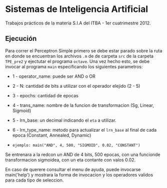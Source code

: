 Sistemas de Inteligencia Artificial
===================================

Trabajos prácticos de la materia S.I.A del ITBA - 1er cuatrimestre 2012.

Ejecución
---------

Para correr el Perceptron Simple primero se debe estar parado sobre la ruta en donde se encuentran los archivos `.m` de de carpeta `src` de la carpeta `TPE_pre2` y ejectutar el programa `octave`. Una vez hecho esto, se debe invocar al programa `main` especificando los siguientes parametros:

* 1 - operator_name: puede ser AND o OR
* 2 - N: cantidad de bits a utilizar con el operador elejido (2 - 5)
* 3 - epochs: cantidad de epocas
* 4 - trans_name: nombre de la funcion de transformacion (Sg, Linear, Sigmoid)
* 5 - lrn_base: un decimal indicando el `eta` a utilizar.
* 6 - lrn_type_name: metodo para actualizar el `lrn_base` al final de cada epoca (Constant, Annealed, Dynamic)

* `ejemplo: main("AND", 4, 500, "SIGMOID", 0.02, "CONSTANT")`

Se entrenara a la redcon un AND de 4 bits, 500 epocas, con una funcionde transformacion sigmoidea, con un eta contante con valos 0.02.


En caso de querere consultar el menu de ayuda, puede invocarse main('help') y mostrara la forma de invocacion y los operadores validos para cada tipo de seleccion.
